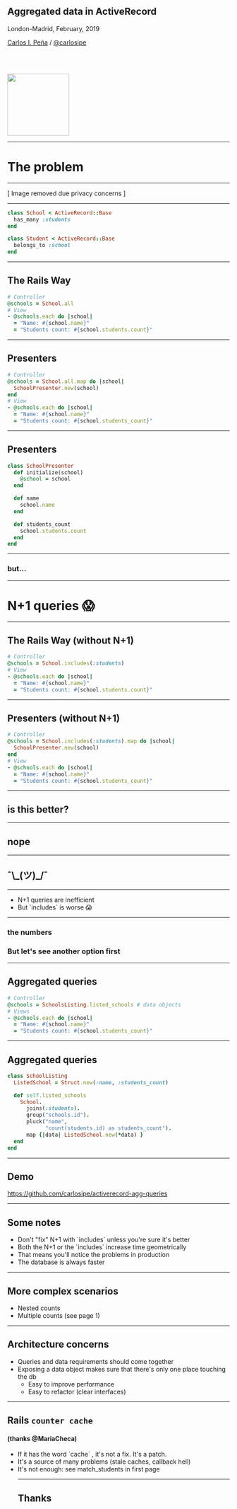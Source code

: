 ## Aggregated data in ActiveRecord

London-Madrid, February, 2019

[Carlos I. Peña](http://linkedin.com/in/carlosipe) / [@carlosipe](https://github.com/carlosipe)

<a href="https://bridge-u.com" style="color:white">
<img src="img/bridge-u.svg" width="140" style="margin-top:3rem">
</a>

---

# The problem

---

[ Image removed due privacy concerns ]

---

```rb
class School < ActiveRecord::Base
  has_many :students
end

class Student < ActiveRecord::Base
  belongs_to :school
end


```

---

## The Rails Way

```rb
# Controller
@schools = School.all
# View
- @schools.each do |school|
  = "Name: #{school.name}"
  = "Students count: #{school.students.count}"
```

---

## Presenters

```rb
# Controller
@schools = School.all.map do |school|
  SchoolPresenter.new(school) 
end
# View
- @schools.each do |school|
  = "Name: #{school.name}"
  = "Students count: #{school.students_count}"
```

---

## Presenters

```rb
class SchoolPresenter
  def initialize(school)
    @school = school
  end

  def name
    school.name
  end

  def students_count
    school.students.count
  end
end
```

---

### but...

---

# N+1 queries 😱

---

## The Rails Way (without N+1)

```rb
# Controller
@schools = School.includes(:students)
# View
- @schools.each do |school|
  = "Name: #{school.name}"
  = "Students count: #{school.students.count}"
```

---

## Presenters (without N+1)

```rb
# Controller
@schools = School.includes(:students).map do |school|
  SchoolPresenter.new(school) 
end
# View
- @schools.each do |school|
  = "Name: #{school.name}"
  = "Students count: #{school.students_count}"
```

---

## is this better?

---

## nope

---

<h2> ¯\_(ツ)_/¯ </h2>

---

<ul>
  <li >N+1 queries are inefficient </li>
  <li class="fragment">But `includes` is worse 😱  </li>
</ul>

---

###  the numbers
<h3 class="fragment"> But let's see another option first </h3>

---

## Aggregated queries

```rb
# Controller
@schools = SchoolsListing.listed_schools # data objects
# Views
- @schools.each do |school|
  = "Name: #{school.name}"
  = "Students count: #{school.students_count}"
```

---

## Aggregated queries

```rb
class SchoolListing
  ListedSchool = Struct.new(:name, :students_count)

  def self.listed_schools
    School.
      joins(:students).
      group("schools.id").
      pluck("name",
            "count(students.id) as students_count").
      map {|data| ListedSchool.new(*data) }
  end
end
```

---

## Demo

https://github.com/carlosipe/activerecord-agg-queries

---

## Some notes

<ul>
  <li class="fragment">Don't "fix" N+1 with `includes` unless you're sure it's better </li>
  <li class="fragment">Both the N+1 or the `includes` increase time geometrically</li>
  <li class="fragment">That means you'll notice the problems in production</li>
  <li class="fragment">The database is always faster</li> 
</ul>

---

## More complex scenarios

- Nested counts
- Multiple counts (see page 1)

---

## Architecture concerns

- Queries and data requirements should come together
- Exposing a data object makes sure that there's only one place touching the db
  - Easy to improve performance
  - Easy to refactor (clear interfaces)

---

## Rails `counter cache` 
#### (thanks @MariaCheca)

<ul>
  <li class="fragment"> If it has the word `cache` , it's not a fix. It's a patch. </li>
  <li class="fragment"> It's a source of many problems (stale caches, callback hell)</li>
  <li class="fragment"> It's not enough: see match_students in first page</li>

---

## Thanks


